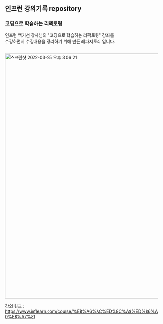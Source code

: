 ## 인프런 강의기록 repository
### 코딩으로 학습하는 리팩토링

인프런 백기선 강사님의 "코딩으로 학습하는 리팩토링" 강좌를    
수강하면서 수강내용을 정리하기 위해 만든 레파지토리 입니다.

<br>

<img width="808" alt="스크린샷 2022-03-25 오후 3 06 21" src="https://user-images.githubusercontent.com/81093419/160064085-93fefc2a-73d3-4453-8b4b-959a1126aa5c.png">

강의 링크 : https://www.inflearn.com/course/%EB%A6%AC%ED%8C%A9%ED%86%A0%EB%A7%81
